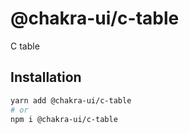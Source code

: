 # @chakra-ui/c-table

C table

## Installation

```sh
yarn add @chakra-ui/c-table
# or
npm i @chakra-ui/c-table
```